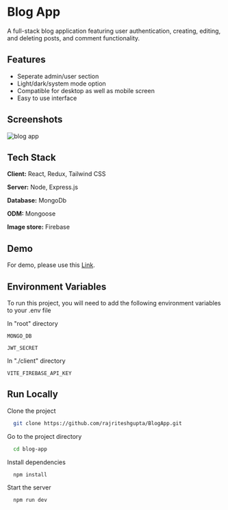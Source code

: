 # Blog App

A full-stack blog application featuring user authentication, creating, editing, and deleting posts, and comment functionality. 

## Features

- Seperate admin/user section 
- Light/dark/system mode option
- Compatible for desktop as well as mobile screen
- Easy to use interface


## Screenshots

![blog app](https://github.com/user-attachments/assets/c3863f41-8004-4b39-970e-49012e08e994)


## Tech Stack

**Client:** React, Redux, Tailwind CSS

**Server:** Node, Express.js

**Database:** MongoDb

**ODM:** Mongoose

**Image store:** Firebase

## Demo

For demo, please use this [Link](https://ritesh-blogapp.onrender.com/).

## Environment Variables

To run this project, you will need to add the following environment variables to your .env file

In "root" directory

`MONGO_DB`

`JWT_SECRET`

In "./client" directory

`VITE_FIREBASE_API_KEY`


## Run Locally

Clone the project

```bash
  git clone https://github.com/rajriteshgupta/BlogApp.git
```

Go to the project directory

```bash
  cd blog-app
```

Install dependencies

```bash
  npm install
```

Start the server

```bash
  npm run dev
```
